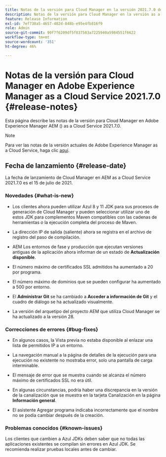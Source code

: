 ```yaml
---
title: Notas de la versión para Cloud Manager en la versión 2021.7.0 de AEM as a Cloud Service
description: Notas de la versión para Cloud Manager en la versión as a Cloud Service 2021.7.0 de Adobe Experience Manager AEM ()
feature: Release Information
exl-id: 7ef738a5-4657-482d-848b-e95e4fb816f9
role: Admin
source-git-commit: 90f7f6209df5f837583a7225940a5984551f6622
workflow-type: tm+mt
source-wordcount: '351'
ht-degree: 46%

---
```


# Notas de la versión para Cloud Manager en Adobe Experience Manager as a Cloud Service 2021.7.0 {#release-notes}

Esta página describe las notas de la versión para Cloud Manager en Adobe Experience Manager AEM () as a Cloud Service 2021.7.0.

>[!NOTE]
>Para ver las notas de la versión actuales de Adobe Experience Manager as a Cloud Service, haga clic [aquí](https://experienceleague.adobe.com/docs/experience-manager-cloud-service/content/release-notes/release-notes/release-notes-current.html?lang=es).

## Fecha de lanzamiento {#release-date}

La fecha de lanzamiento de Cloud Manager en AEM as a Cloud Service 2021.7.0 es el 15 de julio de 2021.


### Novedades {#what-is-new}

* Los clientes ahora pueden utilizar Azul 8 y 11 JDK para sus procesos de generación de Cloud Manager y pueden seleccionar utilizar uno de estos JDK para complementos Maven compatibles con las cadenas de herramientas *o* la ejecución completa del proceso de Maven.

* La dirección IP de salida (saliente) ahora se registra en el archivo de registro del paso de compilación.

* AEM Los entornos de fase y producción que ejecutan versiones antiguas de la aplicación ahora informan de un estado de **Actualización disponible**.

* El número máximo de certificados SSL admitidos ha aumentado a 20 por programa.

* El número máximo de dominios que se pueden configurar ha aumentado a 500 por entorno.

* El **Administrar Git** se ha cambiado a **Acceder a información de Git** y el cuadro de diálogo se ha actualizado visualmente.

* La versión del arquetipo del proyecto AEM que utiliza Cloud Manager se ha actualizado a la versión 28.

### Correcciones de errores {#bug-fixes}

* En algunos casos, la Vista previa no estaba disponible al enlazar una lista de permitidos IP a un entorno.

* La navegación manual a la página de detalles de la ejecución para una ejecución no existente no mostraba error, solo una pantalla de carga interminable.

* El mensaje de error que se muestra cuando se alcanza el número máximo de certificados SSL no era útil.

* En algunas circunstancias, podría haber una discrepancia en la versión de la canalización que se muestra en la tarjeta Canalización en la página **Información general**.

* El asistente Agregar programa indicaba incorrectamente que el nombre no se podía cambiar después de la creación.

### Problemas conocidos {#known-issues}

Los clientes que cambien a Azul JDKs deben saber que no todas las aplicaciones existentes se compilan sin errores en Azul JDK. Se recomienda realizar pruebas locales antes de cambiar.
